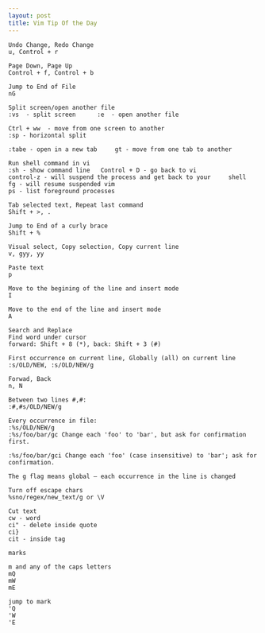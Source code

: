 ```yaml
---
layout: post
title: Vim Tip Of the Day
---
```


    Undo Change, Redo Change
    u, Control + r

    Page Down, Page Up
    Control + f, Control + b

    Jump to End of File
    nG

    Split screen/open another file
    :vs  - split screen      :e  - open another file      
    
    Ctrl + ww  - move from one screen to another
    :sp - horizontal split

    :tabe - open in a new tab     gt - move from one tab to another

    Run shell command in vi
    :sh - show command line   Control + D - go back to vi
    control-z - will suspend the process and get back to your     shell
    fg - will resume suspended vim
    ps - list foreground processes

    Tab selected text, Repeat last command
    Shift + >, .

    Jump to End of a curly brace
    Shift + %

    Visual select, Copy selection, Copy current line
    v, gyy, yy

    Paste text
    p

    Move to the begining of the line and insert mode
    I

    Move to the end of the line and insert mode
    A

    Search and Replace
    Find word under cursor
    forward: Shift + 8 (*), back: Shift + 3 (#)

    First occurrence on current line, Globally (all) on current line
    :s/OLD/NEW, :s/OLD/NEW/g

    Forwad, Back
    n, N

    Between two lines #,#:                 
    :#,#s/OLD/NEW/g

    Every occurrence in file:
    :%s/OLD/NEW/g
    :%s/foo/bar/gc Change each 'foo' to 'bar', but ask for confirmation first.

    :%s/foo/bar/gci Change each 'foo' (case insensitive) to 'bar'; ask for confirmation.

    The g flag means global – each occurrence in the line is changed

    Turn off escape chars
    %sno/regex/new_text/g or \V

    Cut text
    cw - word
    ci" - delete inside quote
    ci}
    cit - inside tag

    marks

    m and any of the caps letters
    mQ
    mW
    mE

    jump to mark
    'Q
    'W
    'E
